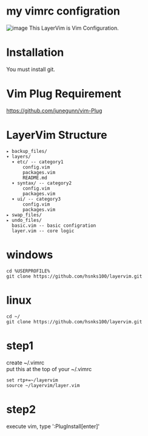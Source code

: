 # my vimrc configration
![image](https://user-images.githubusercontent.com/3623889/28023502-0d4d321a-65c9-11e7-9bf1-8cbc9902f5cd.png)
This LayerVim is Vim Configuration.

# Installation
You must install git. 


# Vim Plug Requirement

https://github.com/junegunn/vim-Plug 

# LayerVim Structure

```
▸ backup_files/
▾ layers/
  ▾ etc/ -- category1
      config.vim
      packages.vim
      README.md
  ▾ syntax/ -- category2
      config.vim
      packages.vim
  ▾ ui/ -- category3
      config.vim
      packages.vim
▸ swap_files/
▸ undo_files/
  basic.vim -- basic configration
  layer.vim -- core logic

```


# windows
```
cd %USERPROFILE%
git clone https://github.com/hsnks100/layervim.git
```

# linux
```
cd ~/
git clone https://github.com/hsnks100/layervim.git
```

# step1

create ~/.vimrc  
put this at the top of your ~/.vimrc

``` 
set rtp+=~/layervim  
source ~/layervim/layer.vim
```



# step2
execute vim, type ':PlugInstall[enter]'



